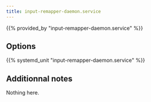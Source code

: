 ```yaml
---
title: input-remapper-daemon.service
---
```


{{% provided_by "input-remapper-daemon.service" %}}

## Options

{{% systemd_unit "input-remapper-daemon.service" %}}

## Additionnal notes

Nothing here.